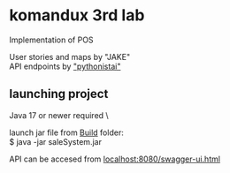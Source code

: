 # komandux 3rd lab
Implementation of POS

User stories and maps by "JAKE" \
API endpoints by ["pythonistai"](https://github.com/JokubasVaisnoras/PSPproject)

## launching project
Java 17 or newer required \ 

launch jar file from [Build](https://github.com/JustasBan/komandux_3lab/tree/main/Build) folder:\
$ java -jar saleSystem.jar

API can be accesed from [localhost:8080/swagger-ui.html](localhost:8080/swagger-ui.html)

